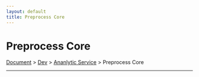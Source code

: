 ```yaml
---
layout: default
title: Preprocess Core
---
```


# Preprocess Core
<div class="alert alert-dark" role="alert">
    <a href="../../index.html">Document</a>
     > 
    <a href="../index.html">Dev</a>
     > 
    <a href="./index.html">Ananlytic Service</a>
     > 
    Preprocess Core
</div>

---